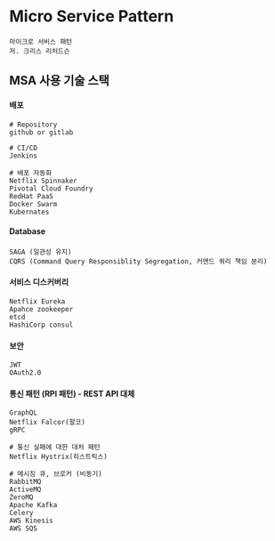 # Micro Service Pattern

```
마이크로 서비스 패턴
저. 크리스 리처드슨
```

## MSA 사용 기술 스택

#### 배포 
```
# Repository
github or gitlab

# CI/CD
Jenkins

# 배포 자동화
Netflix Spinnaker
Pivotal Cloud Foundry
RedHat PaaS
Docker Swarm
Kubernates
```

#### Database
```
SAGA (일관성 유지)
CQRS (Command Query Responsiblity Segregation, 커맨드 쿼리 책임 분리)
```

#### 서비스 디스커버리
```
Netflix Eureka
Apahce zookeeper
etcd
HashiCorp consul
```

#### 보안
```
JWT
OAuth2.0
```

#### 통신 패턴 (RPI 패턴) - REST API 대체
```
GraphQL
Netflix Falcor(팔코)
gRPC

# 통신 실패에 대한 대처 패턴
Netflix Hystrix(히스트릭스)

# 메시징 큐, 브로커 (비동기)
RabbitMQ
ActiveMQ
ZeroMQ
Apache Kafka
Celery
AWS Kinesis
AWS SQS
```
